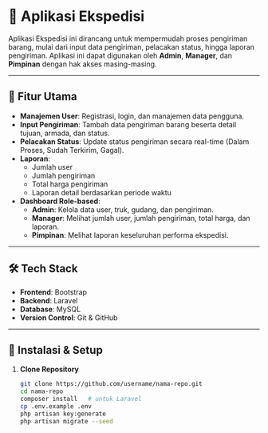# 🚚 Aplikasi Ekspedisi

Aplikasi Ekspedisi ini dirancang untuk mempermudah proses pengiriman barang, mulai dari input data pengiriman, pelacakan status, hingga laporan pengiriman. Aplikasi ini dapat digunakan oleh **Admin**, **Manager**, dan **Pimpinan** dengan hak akses masing-masing.

---

## 📌 Fitur Utama
- **Manajemen User**: Registrasi, login, dan manajemen data pengguna.
- **Input Pengiriman**: Tambah data pengiriman barang beserta detail tujuan, armada, dan status.
- **Pelacakan Status**: Update status pengiriman secara real-time (Dalam Proses, Sudah Terkirim, Gagal).
- **Laporan**:  
  - Jumlah user  
  - Jumlah pengiriman  
  - Total harga pengiriman  
  - Laporan detail berdasarkan periode waktu  
- **Dashboard Role-based**:
  - **Admin**: Kelola data user, truk, gudang, dan pengiriman.  
  - **Manager**: Melihat jumlah user, jumlah pengiriman, total harga, dan laporan.  
  - **Pimpinan**: Melihat laporan keseluruhan performa ekspedisi.  

---

## 🛠️ Tech Stack
- **Frontend**: Bootstrap
- **Backend**: Laravel
- **Database**: MySQL
- **Version Control**: Git & GitHub

---

## 🚀 Instalasi & Setup

1. **Clone Repository**
   ```bash
   git clone https://github.com/username/nama-repo.git
   cd nama-repo
   composer install   # untuk Laravel
   cp .env.example .env
   php artisan key:generate
   php artisan migrate --seed
